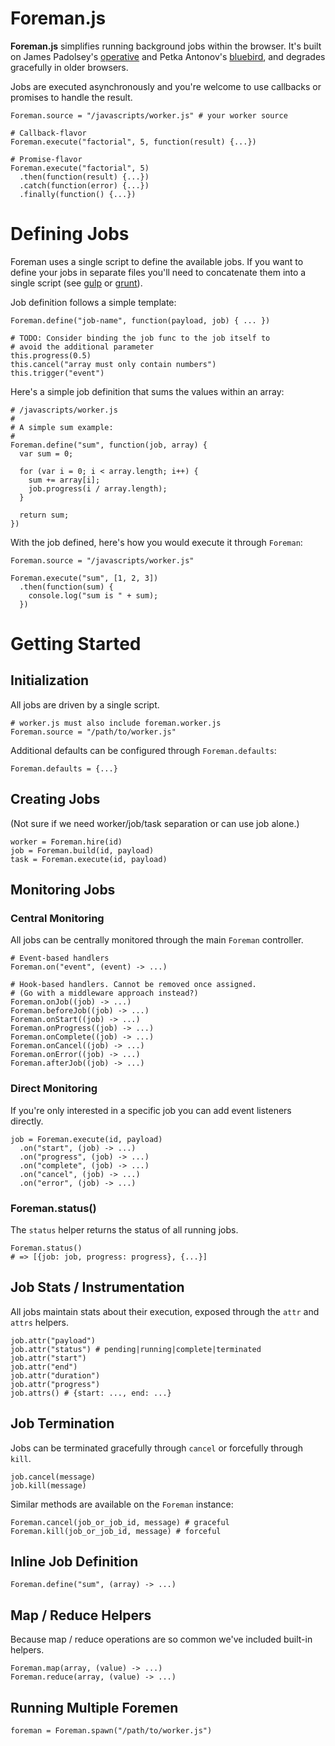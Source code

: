 Foreman.js
==========

**Foreman.js** simplifies running background jobs within the browser.  It's built on James Padolsey's [operative](https://github.com/padolsey/operative) and Petka Antonov's [bluebird](https://github.com/petkaantonov/bluebird), and degrades gracefully in older browsers.

Jobs are executed asynchronously and you're welcome to use callbacks or promises to handle the result.

```
Foreman.source = "/javascripts/worker.js" # your worker source

# Callback-flavor
Foreman.execute("factorial", 5, function(result) {...})

# Promise-flavor
Foreman.execute("factorial", 5)
  .then(function(result) {...})
  .catch(function(error) {...})
  .finally(function() {...})
```

# Defining Jobs

Foreman uses a single script to define the available jobs. If you want to
define your jobs in separate files you'll need to concatenate them
into a single script 
(see [gulp](http://gulpjs.com/) or [grunt](http://gruntjs.com/)).

Job definition follows a simple template:

```
Foreman.define("job-name", function(payload, job) { ... })

# TODO: Consider binding the job func to the job itself to
# avoid the additional parameter
this.progress(0.5)
this.cancel("array must only contain numbers")
this.trigger("event")
```

Here's a simple job definition that sums the values within an array:

```
# /javascripts/worker.js
#
# A simple sum example:
#
Foreman.define("sum", function(job, array) {
  var sum = 0;
  
  for (var i = 0; i < array.length; i++) {
    sum += array[i];
    job.progress(i / array.length);
  }
  
  return sum;
})
```

With the job defined, here's how you would execute it through `Foreman`:

```
Foreman.source = "/javascripts/worker.js"

Foreman.execute("sum", [1, 2, 3])
  .then(function(sum) {
    console.log("sum is " + sum);
  })
```

# Getting Started

## Initialization

All jobs are driven by a single script.

```
# worker.js must also include foreman.worker.js
Foreman.source = "/path/to/worker.js"
```

Additional defaults can be configured through `Foreman.defaults`:

```
Foreman.defaults = {...}
```

## Creating Jobs

(Not sure if we need worker/job/task separation or can use job alone.)

```
worker = Foreman.hire(id)
job = Foreman.build(id, payload)
task = Foreman.execute(id, payload)
```

## Monitoring Jobs

### Central Monitoring

All jobs can be centrally monitored through the main `Foreman` controller.

```
# Event-based handlers
Foreman.on("event", (event) -> ...)

# Hook-based handlers. Cannot be removed once assigned.
# (Go with a middleware approach instead?)
Foreman.onJob((job) -> ...)
Foreman.beforeJob((job) -> ...)
Foreman.onStart((job) -> ...)
Foreman.onProgress((job) -> ...)
Foreman.onComplete((job) -> ...)
Foreman.onCancel((job) -> ...)
Foreman.onError((job) -> ...)
Foreman.afterJob((job) -> ...)
```

### Direct Monitoring

If you're only interested in a specific job you can add event listeners directly.

```
job = Foreman.execute(id, payload)
  .on("start", (job) -> ...)
  .on("progress", (job) -> ...)
  .on("complete", (job) -> ...)
  .on("cancel", (job) -> ...)
  .on("error", (job) -> ...)
```

### Foreman.status()

The `status` helper returns the status of all running jobs.

```
Foreman.status()
# => [{job: job, progress: progress}, {...}]
```

## Job Stats / Instrumentation

All jobs maintain stats about their execution, exposed through the `attr` and `attrs` helpers.

```
job.attr("payload")
job.attr("status") # pending|running|complete|terminated
job.attr("start")
job.attr("end")
job.attr("duration")
job.attr("progress")
job.attrs() # {start: ..., end: ...}
```

## Job Termination

Jobs can be terminated gracefully through `cancel` or forcefully through `kill`.

```
job.cancel(message)
job.kill(message)
```

Similar methods are available on the `Foreman` instance:

```
Foreman.cancel(job_or_job_id, message) # graceful
Foreman.kill(job_or_job_id, message) # forceful
```

## Inline Job Definition

```
Foreman.define("sum", (array) -> ...)
```

## Map / Reduce Helpers

Because map / reduce operations are so common we've included built-in helpers.

```
Foreman.map(array, (value) -> ...)
Foreman.reduce(array, (value) -> ...)
```

## Running Multiple Foremen

```
foreman = Foreman.spawn("/path/to/worker.js")
```
